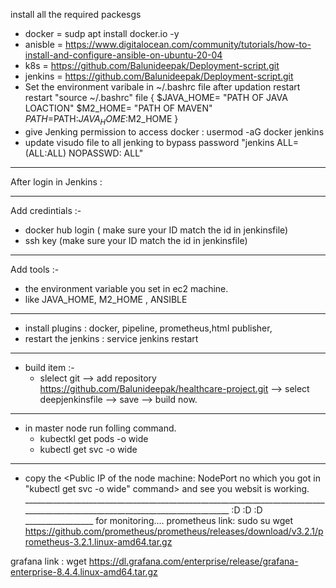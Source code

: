 install all the required packesgs
- docker = sudp apt install docker.io -y 
- anisble = https://www.digitalocean.com/community/tutorials/how-to-install-and-configure-ansible-on-ubuntu-20-04
- k8s = https://github.com/Balunideepak/Deployment-script.git
- jenkins = https://github.com/Balunideepak/Deployment-script.git
- Set the environment varibale in ~/.bashrc file after updation restart restart "source ~/.bashrc" file
  {
  $JAVA_HOME= "PATH OF JAVA LOACTION"
  $M2_HOME= "PATH OF MAVEN"
  $PATH=$PATH:$JAVA_HOME:$M2_HOME
  }
- give Jenking permission to access docker  :  usermod -aG docker jenkins
- update visudo file to all jenking to bypass password "jenkins ALL=(ALL:ALL) NOPASSWD: ALL" 
_________________________________________________________________________________________________________________________________
  After login in Jenkins :
___________________________________________________________________________________________
Add credintials :- 
  - docker hub login ( make sure your ID match the id in jenkinsfile)
  - ssh key (make sure your ID match the id in jenkinsfile)
 ___________________________________________________________________________________________________
 Add tools :-
 - the environment variable you set in ec2 machine.
 - like JAVA_HOME, M2_HOME , ANSIBLE
____________________________________________________________________________________________________
* install plugins : docker, pipeline, prometheus,html publisher,
* restart the jenkins : service jenkins restart
________________________________________________________________________________________________
* build item :-
    - slelect git  --> add repository https://github.com/Balunideepak/healthcare-project.git   --> select deepjenkinsfile --> save --> build now.
_____________________________________________________________________________________
* in master node run folling command.
  - kubectkl get pods -o wide
  - kubectl  get svc -o wide
______________________________________________________________________________________
* copy the <Public IP of the node machine: NodePort no which you got in "kubectl  get svc -o wide" command> and see you websit is working.
______________________________________________________________________________________________________________________________ :D :D :D _________________
for monitoring....
prometheus link: sudo su wget https://github.com/prometheus/prometheus/releases/download/v3.2.1/prometheus-3.2.1.linux-amd64.tar.gz 
	

grafana link : wget https://dl.grafana.com/enterprise/release/grafana-enterprise-8.4.4.linux-amd64.tar.gz
